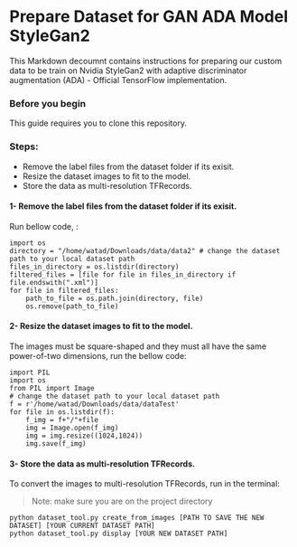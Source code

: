 # Prepare Dataset for GAN ADA Model StyleGan2 

This Markdown decoumnt contains instructions for preparing our custom data to be train on Nvidia StyleGan2 with adaptive discriminator augmentation (ADA) - Official TensorFlow implementation.  

### Before you begin

This guide requires you to clone this repository.

### Steps:

- Remove the label files from the dataset folder if its exisit. 
- Resize the dataset images to fit to the model. 
- Store the data as multi-resolution TFRecords.


#### 1- Remove the label files from the dataset folder if its exisit. 

Run bellow code, :

``` 
import os
directory = "/home/watad/Downloads/data/data2" # change the dataset path to your local dataset path 
files_in_directory = os.listdir(directory)
filtered_files = [file for file in files_in_directory if file.endswith(".xml")]
for file in filtered_files:
	path_to_file = os.path.join(directory, file)
	os.remove(path_to_file) 
```

#### 2- Resize the dataset images to fit to the model. 

The images must be square-shaped and they must all have the same power-of-two dimensions, run the bellow code:
``` 
import PIL
import os
from PIL import Image
# change the dataset path to your local dataset path
f = r'/home/watad/Downloads/data/dataTest'  
for file in os.listdir(f):
    f_img = f+"/"+file
    img = Image.open(f_img)
    img = img.resize((1024,1024))
    img.save(f_img)
```
#### 3- Store the data as multi-resolution TFRecords.
To convert the images to multi-resolution TFRecords, run in the terminal:
> Note: make sure you are on the project directory

``` 
python dataset_tool.py create_from_images [PATH TO SAVE THE NEW DATASET] [YOUR CURRENT DATASET PATH]
python dataset_tool.py display [YOUR NEW DATASET PATH]
```





